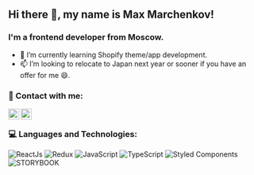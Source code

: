## Hi there 👋, my name is Max Marchenkov!

### I'm a frontend developer from Moscow.

- 🌱 I’m currently learning Shopify theme/app development.
- 📫 I’m looking to relocate to Japan next year or sooner if you have an offer for me 😄.

### 📩 Contact with me:

[<img align="left" alt="m-marc | LinkedIn" width="22px" src="https://cdn.jsdelivr.net/npm/simple-icons@v3/icons/linkedin.svg" />][linkedin]
[<img align="left" alt="m-marc | LinkedIn" width="22px" src="https://cdn.jsdelivr.net/npm/simple-icons@4.18.0/icons/telegram.svg" />][telegram]

<br />

### 💻 Languages and Technologies:

![ReactJs](https://img.shields.io/badge/-React-090909?style=for-the-badge&logo=React)
![Redux](https://img.shields.io/badge/-Redux-090909?style=for-the-badge&logo=Redux)
![JavaScript](https://img.shields.io/badge/-JavaScript-090909?style=for-the-badge&logo=JavaScript)
![TypeScript](https://img.shields.io/badge/-TypeScript-090909?style=for-the-badge&logo=TypeScript)
![Styled Components](https://img.shields.io/badge/-Styled&#032;Components-090909?style=for-the-badge)
![STORYBOOK](https://img.shields.io/badge/-StoryBook-090909?style=for-the-badge)

[linkedin]: https://www.linkedin.com/in/mmarchenkov/
[upwork]: https://www.upwork.com/o/profiles/users/~01619d2f6f732abf42/
[website]: https://mmaxdev.com/
[telegram]: https://t.me/m_marc
